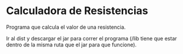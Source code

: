 # Calculadora de Resistencias
Programa que calcula el valor de una resistencia.

Ir al dist y descargar el jar para correr el programa (/lib tiene que estar dentro de la misma ruta que el jar para que funcione).
